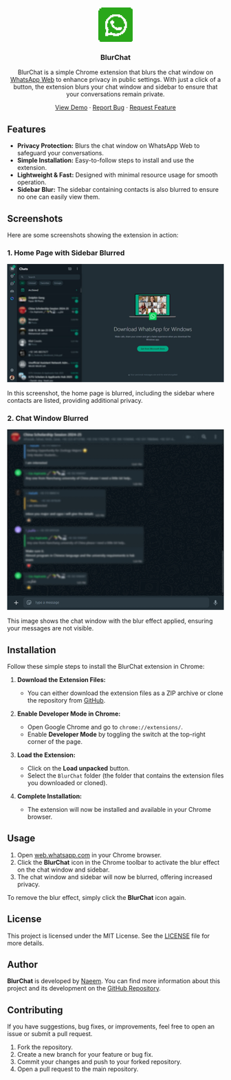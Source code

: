 <!-- PROJECT LOGO -->
<br />
<div align="center">

<a href="https://github.com/i-naeem/blurchat">
<img src="assets/icon.png" alt="Logo" width="80" height="80">
</a>
<h3 align="center">BlurChat</h3>
<p align="center">
BlurChat is a simple Chrome extension that blurs the chat window on <a href="https://web.whatsapp.com">WhatsApp Web</a> to enhance privacy in public settings. With just a click of a button, the extension blurs your chat window and sidebar to ensure that your conversations remain private.
<br />

<a href="https://github.com/i-naeem/blurchat">View Demo</a>
·
<a href="https://github.com/i-naeem/blurchat/issues">Report Bug</a>
·
<a href="https://github.com/i-naeem/blurchat/issues">Request Feature</a>

</p>

</div>

## Features

- **Privacy Protection:** Blurs the chat window on WhatsApp Web to safeguard your conversations.
- **Simple Installation:** Easy-to-follow steps to install and use the extension.
- **Lightweight & Fast:** Designed with minimal resource usage for smooth operation.
- **Sidebar Blur:** The sidebar containing contacts is also blurred to ensure no one can easily view them.

## Screenshots

Here are some screenshots showing the extension in action:


### 1. **Home Page with Sidebar Blurred**

![Home Page Blurred](assets/home-ss.jpeg)

In this screenshot, the home page is blurred, including the sidebar where contacts are listed, providing additional privacy.

### 2. **Chat Window Blurred**

![Chat Window Blurred](assets/chat-ss.jpeg)

This image shows the chat window with the blur effect applied, ensuring your messages are not visible.


## Installation

Follow these simple steps to install the BlurChat extension in Chrome:

1. **Download the Extension Files:**

   - You can either download the extension files as a ZIP archive or clone the repository from [GitHub](https://github.com/i-naeem/blurchat).

2. **Enable Developer Mode in Chrome:**

   - Open Google Chrome and go to `chrome://extensions/`.
   - Enable **Developer Mode** by toggling the switch at the top-right corner of the page.

3. **Load the Extension:**
   - Click on the **Load unpacked** button.
   - Select the `BlurChat` folder (the folder that contains the extension files you downloaded or cloned).
4. **Complete Installation:**
   - The extension will now be installed and available in your Chrome browser.

## Usage

1. Open [web.whatsapp.com](https://web.whatsapp.com) in your Chrome browser.
2. Click the **BlurChat** icon in the Chrome toolbar to activate the blur effect on the chat window and sidebar.
3. The chat window and sidebar will now be blurred, offering increased privacy.

To remove the blur effect, simply click the **BlurChat** icon again.

## License

This project is licensed under the MIT License. See the [LICENSE](LICENSE) file for more details.

## Author

**BlurChat** is developed by [Naeem](https://github.com/i-naeem). You can find more information about this project and its development on the [GitHub Repository](https://github.com/i-naeem/blurchat).

## Contributing

If you have suggestions, bug fixes, or improvements, feel free to open an issue or submit a pull request.

1. Fork the repository.
2. Create a new branch for your feature or bug fix.
3. Commit your changes and push to your forked repository.
4. Open a pull request to the main repository.
